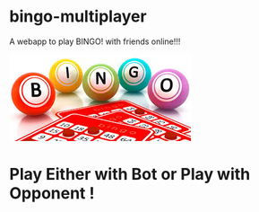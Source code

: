 # bingo-multiplayer

A webapp to play BINGO! with friends online!!!

![React & Express](/images/Bingo_logo.jpeg)

# Play Either with Bot or Play with Opponent !
